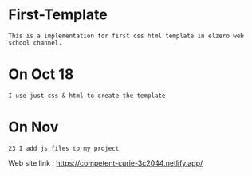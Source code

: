 # First-Template
	This is a implementation for first css html template in elzero web school channel.	
# On Oct 18 
	I use just css & html to create the template
# On Nov 
	23 I add js files to my project

Web site link : https://competent-curie-3c2044.netlify.app/
